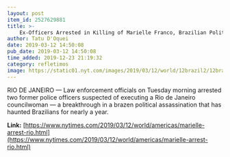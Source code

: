```yaml
---
layout: post
item_id: 2527629881
title: >-
    Ex-Officers Arrested in Killing of Marielle Franco, Brazilian Politician and Activist
author: Tatu D'Oquei
date: 2019-03-12 14:50:08
pub_date: 2019-03-12 14:50:08
time_added: 2019-12-23 21:19:32
category: refletimos
image: https://static01.nyt.com/images/2019/03/12/world/12brazil2/12brazil2-facebookJumbo.jpg
---
```


RIO DE JANEIRO — Law enforcement officials on Tuesday morning arrested two former police officers suspected of executing a Rio de Janeiro councilwoman — a breakthrough in a brazen political assassination that has haunted Brazilians for nearly a year.

**Link:** [https://www.nytimes.com/2019/03/12/world/americas/marielle-arrest-rio.html](https://www.nytimes.com/2019/03/12/world/americas/marielle-arrest-rio.html)

